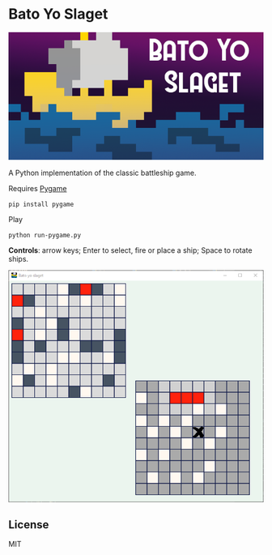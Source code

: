 # Bato Yo Slaget

![Logo](logo.png)

A Python implementation of the classic battleship game.

Requires [Pygame](http://www.pygame.org/download.shtml)

```
pip install pygame
```

Play
```
python run-pygame.py
```
 
**Controls**: arrow keys; Enter to select, fire or place a ship; Space to rotate ships.

![Gameplay](screenshot.png)


## License

MIT